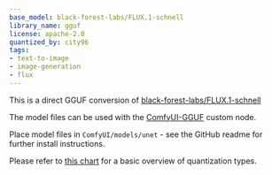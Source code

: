 ```yaml
---
base_model: black-forest-labs/FLUX.1-schnell
library_name: gguf
license: apache-2.0
quantized_by: city96
tags:
- text-to-image
- image-generation
- flux
---
```


This is a direct GGUF conversion of [black-forest-labs/FLUX.1-schnell](https://huggingface.co/black-forest-labs/FLUX.1-schnell)

The model files can be used with the [ComfyUI-GGUF](https://github.com/city96/ComfyUI-GGUF) custom node.

Place model files in `ComfyUI/models/unet` - see the GitHub readme for further install instructions.

Please refer to [this chart](https://github.com/ggerganov/llama.cpp/blob/master/examples/perplexity/README.md#llama-3-8b-scoreboard) for a basic overview of quantization types.